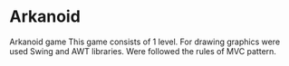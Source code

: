 # Arkanoid
Arkanoid game
This game consists of 1 level.
For drawing graphics were used Swing and AWT libraries.
Were followed the rules of MVC pattern.
